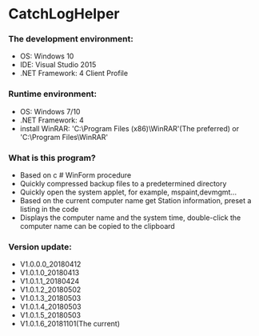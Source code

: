 # CatchLogHelper
### The development environment:
- OS: Windows 10
- IDE: Visual Studio 2015
- .NET Framework: 4 Client Profile
### Runtime environment:
- OS: Windows 7/10
- .NET Framework: 4
- install WinRAR:
  'C:\Program Files (x86)\WinRAR'(The preferred) or
  'C:\Program Files\WinRAR'
### What is this program?
- Based on c # WinForm procedure
- Quickly compressed backup files to a predetermined directory
- Quickly open the system applet, for example, mspaint,devmgmt...
- Based on the current computer name get Station information, preset a listing in the code
- Displays the computer name and the system time, double-click the computer name can be copied to the clipboard
### Version update:
- V1.0.0.0_20180412
- V1.0.1.0_20180413
- V1.0.1.1_20180424
- V1.0.1.2_20180502
- V1.0.1.3_20180503
- V1.0.1.4_20180503
- V1.0.1.5_20180503
- V1.0.1.6_20181101(The current)
